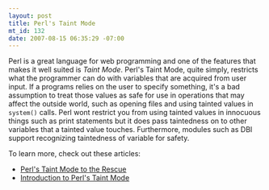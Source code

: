 ```yaml
--- 
layout: post
title: Perl's Taint Mode
mt_id: 132
date: 2007-08-15 06:35:29 -07:00
---
```

Perl is a great language for web programming and one of the features that makes it well suited is *Taint Mode*.  Perl's Taint Mode, quite simply, restricts what the programmer can do with variables that are acquired from user input.  If a programs relies on the user to specify something, it's a bad assumption to treat those values as safe for use in operations that may affect the outside world, such as opening files and using tainted values in `system()` calls.  Perl wont restrict you from using tainted values in innocuous things such as print statements but it does pass taintedness on to other variables that a tainted value touches.  Furthermore, modules such as DBI support recognizing taintedness of variable for safety.

To learn more, check out these articles:

- [Perl's Taint Mode to the Rescue](http://www.oreillynet.com/onlamp/blog/2006/11/perls_taint_mode_to_the_rescue.html)
- [Introduction to Perl's Taint Mode](http://www.webreference.com/programming/perl/taint/)
